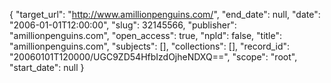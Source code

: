 {
  "target_url": "http://www.amillionpenguins.com/", 
  "end_date": null, 
  "date": "2006-01-01T12:00:00", 
  "slug": 32145566, 
  "publisher": "amillionpenguins.com", 
  "open_access": true, 
  "npld": false, 
  "title": "amillionpenguins.com", 
  "subjects": [], 
  "collections": [], 
  "record_id": "20060101T120000/UGC9ZD54HfbIzdOjheNDXQ==", 
  "scope": "root", 
  "start_date": null
}

